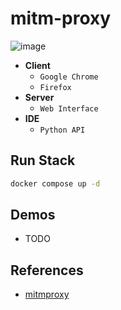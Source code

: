 # mitm-proxy

![image](https://github.com/user-attachments/assets/b9b92583-6315-473e-8e61-5fe11ba51fe8)

- **Client**
  - `Google Chrome`
  - `Firefox`
- **Server**
  - `Web Interface`
- **IDE**
  - `Python API`
  
## Run Stack
```sh
docker compose up -d
```

## Demos
- TODO

## References
- [mitmproxy](https://mitmproxy.org/)
